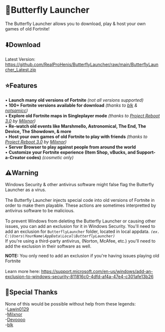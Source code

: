 # 🦋Butterfly Launcher
The Butterfly Launcher allows you to download, play & host your own games of old Fortnite!

## ⬇️Download
Latest Version: https://github.com/RealProHenis/ButterflyLauncher/raw/main/ButterflyLauncher_Latest.zip<br>

## ⭐Features
• **Launch many old versions of Fortnite** *(not all versions supported)* <br>
• **100+ Fortnite versions available for download** *(thanks to [blk](https://github.com/simplyblk/Fortnitebuilds) & [notsamicc](https://github.com/notsamicc/Fortnite-Builds))* <br>
• **Explore old Fortnite maps in Singleplayer mode** *(thanks to [Project Reboot 3.0](https://github.com/Milxnor/Project-Reboot-3.0) by [Milxnor](https://github.com/Milxnor))* <br>
• **Re-watch old events like Marshmello, Astronomical, The End, The Device, The Showdown, & more** <br>
• **Host your own games of old Fortnite to play with friends** *(thanks to [Project Reboot 3.0](https://github.com/Milxnor/Project-Reboot-3.0) by [Milxnor](https://github.com/Milxnor))* <br>
• **Server Browser to play against people from around the world** <br>
• **Customize your Fortnite experience (Item Shop, vBucks, and Support-a-Creator codes)** *(cosmetic only)* <br>

## ⚠️Warning
Windows Security & other antivirus software might false flag the Butterfly Launcher as a virus.<br><br>
The Butterfly Launcher injects special code into old versions of Fortnite in order to make them playable. These actions are sometimes interpretted by antivirus software to be malicious.<br><br>
To prevent Windows from deleting the Butterfly Launcher or causing other issues, you can add an exclusion for it in Windows Security. You'll need to add an exclusion for `ButterflyLauncher` folder, located in local appdata. *`(ex. C:\Users\YourName\AppData\Local\ButterflyLauncher)`* <br>
If you're using a third-party antivirus, (Norton, McAfee, etc.) you'll need to add the exclusion in their software as well.

**NOTE:** You only need to add an exclusion if you're having issues playing old Fortnite <br><br>
Learn more here: https://support.microsoft.com/en-us/windows/add-an-exclusion-to-windows-security-811816c0-4dfd-af4a-47e4-c301afe13b26<br>

## 💙Special Thanks
None of this would be possible without help from these legends:<br>
-[Lawin0129](https://github.com/Lawin0129)<br>
-[Milxnor](https://github.com/milxnor)<br>
-[Devoooo](https://github.com/projectlunafn)<br>
-[blk](https://github.com/simplyblk)<br>
